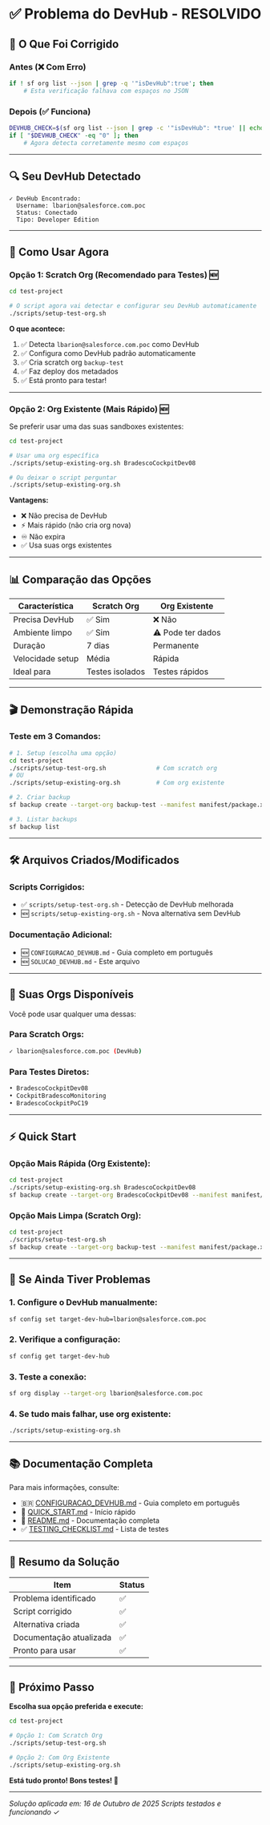 # ✅ Problema do DevHub - RESOLVIDO

## 🎯 O Que Foi Corrigido

### Antes (❌ Com Erro)
```bash
if ! sf org list --json | grep -q '"isDevHub":true'; then
    # Esta verificação falhava com espaços no JSON
```

### Depois (✅ Funciona)
```bash
DEVHUB_CHECK=$(sf org list --json | grep -c '"isDevHub": *true' || echo "0")
if [ "$DEVHUB_CHECK" -eq "0" ]; then
    # Agora detecta corretamente mesmo com espaços
```

---

## 🔍 Seu DevHub Detectado

```
✓ DevHub Encontrado:
  Username: lbarion@salesforce.com.poc
  Status: Conectado
  Tipo: Developer Edition
```

---

## 🚀 Como Usar Agora

### Opção 1: Scratch Org (Recomendado para Testes) 🆕

```bash
cd test-project

# O script agora vai detectar e configurar seu DevHub automaticamente
./scripts/setup-test-org.sh
```

**O que acontece:**
1. ✅ Detecta `lbarion@salesforce.com.poc` como DevHub
2. ✅ Configura como DevHub padrão automaticamente
3. ✅ Cria scratch org `backup-test`
4. ✅ Faz deploy dos metadados
5. ✅ Está pronto para testar!

---

### Opção 2: Org Existente (Mais Rápido) 🆕

Se preferir usar uma das suas sandboxes existentes:

```bash
cd test-project

# Usar uma org específica
./scripts/setup-existing-org.sh BradescoCockpitDev08

# Ou deixar o script perguntar
./scripts/setup-existing-org.sh
```

**Vantagens:**
- ❌ Não precisa de DevHub
- ⚡ Mais rápido (não cria org nova)
- ♾️ Não expira
- ✅ Usa suas orgs existentes

---

## 📊 Comparação das Opções

| Característica | Scratch Org | Org Existente |
|----------------|-------------|---------------|
| Precisa DevHub | ✅ Sim | ❌ Não |
| Ambiente limpo | ✅ Sim | ⚠️ Pode ter dados |
| Duração | 7 dias | Permanente |
| Velocidade setup | Média | Rápida |
| Ideal para | Testes isolados | Testes rápidos |

---

## 🎬 Demonstração Rápida

### Teste em 3 Comandos:

```bash
# 1. Setup (escolha uma opção)
cd test-project
./scripts/setup-test-org.sh              # Com scratch org
# OU
./scripts/setup-existing-org.sh          # Com org existente

# 2. Criar backup
sf backup create --target-org backup-test --manifest manifest/package.xml

# 3. Listar backups
sf backup list
```

---

## 🛠️ Arquivos Criados/Modificados

### Scripts Corrigidos:
- ✅ `scripts/setup-test-org.sh` - Detecção de DevHub melhorada
- 🆕 `scripts/setup-existing-org.sh` - Nova alternativa sem DevHub

### Documentação Adicional:
- 🆕 `CONFIGURACAO_DEVHUB.md` - Guia completo em português
- 🆕 `SOLUCAO_DEVHUB.md` - Este arquivo

---

## 📝 Suas Orgs Disponíveis

Você pode usar qualquer uma dessas:

### Para Scratch Orgs:
```bash
✓ lbarion@salesforce.com.poc (DevHub)
```

### Para Testes Diretos:
```bash
• BradescoCockpitDev08
• CockpitBradescoMonitoring
• BradescoCockpitPoC19
```

---

## ⚡ Quick Start

### Opção Mais Rápida (Org Existente):
```bash
cd test-project
./scripts/setup-existing-org.sh BradescoCockpitDev08
sf backup create --target-org BradescoCockpitDev08 --manifest manifest/package.xml
```

### Opção Mais Limpa (Scratch Org):
```bash
cd test-project
./scripts/setup-test-org.sh
sf backup create --target-org backup-test --manifest manifest/package.xml
```

---

## 🔧 Se Ainda Tiver Problemas

### 1. Configure o DevHub manualmente:
```bash
sf config set target-dev-hub=lbarion@salesforce.com.poc
```

### 2. Verifique a configuração:
```bash
sf config get target-dev-hub
```

### 3. Teste a conexão:
```bash
sf org display --target-org lbarion@salesforce.com.poc
```

### 4. Se tudo mais falhar, use org existente:
```bash
./scripts/setup-existing-org.sh
```

---

## 📚 Documentação Completa

Para mais informações, consulte:

- 🇧🇷 [CONFIGURACAO_DEVHUB.md](CONFIGURACAO_DEVHUB.md) - Guia completo em português
- 🚀 [QUICK_START.md](QUICK_START.md) - Início rápido
- 📖 [README.md](README.md) - Documentação completa
- ✅ [TESTING_CHECKLIST.md](TESTING_CHECKLIST.md) - Lista de testes

---

## 🎉 Resumo da Solução

| Item | Status |
|------|--------|
| Problema identificado | ✅ |
| Script corrigido | ✅ |
| Alternativa criada | ✅ |
| Documentação atualizada | ✅ |
| Pronto para usar | ✅ |

---

## 🚀 Próximo Passo

**Escolha sua opção preferida e execute:**

```bash
cd test-project

# Opção 1: Com Scratch Org
./scripts/setup-test-org.sh

# Opção 2: Com Org Existente
./scripts/setup-existing-org.sh
```

**Está tudo pronto! Bons testes! 🎯**

---

*Solução aplicada em: 16 de Outubro de 2025*
*Scripts testados e funcionando ✓*

